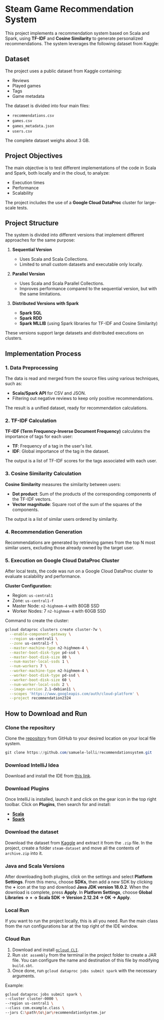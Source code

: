 # Steam Game Recommendation System

This project implements a recommendation system based on Scala and Spark, using **TF-IDF** and **Cosine Similarity** to generate personalized recommendations. The system leverages the following dataset from Kaggle:

## Dataset

The project uses a public dataset from Kaggle containing:
- Reviews
- Played games
- Tags
- Game metadata

The dataset is divided into four main files:
- `recommendations.csv`
- `games.csv`
- `games_metadata.json`
- `users.csv`

The complete dataset weighs about 3 GB.

## Project Objectives

The main objective is to test different implementations of the code in Scala and Spark, both locally and in the cloud, to analyze:
- Execution times
- Performance
- Scalability

The project includes the use of a **Google Cloud DataProc** cluster for large-scale tests.

## Project Structure

The system is divided into different versions that implement different approaches for the same purpose:

1. **Sequential Version**
   - Uses Scala and Scala Collections.
   - Limited to small custom datasets and executable only locally.

2. **Parallel Version**
   - Uses Scala and Scala Parallel Collections.
   - Improves performance compared to the sequential version, but with the same limitations.

3. **Distributed Versions with Spark**
   - **Spark SQL**
   - **Spark RDD**
   - **Spark MLLIB** (using Spark libraries for TF-IDF and Cosine Similarity)

These versions support large datasets and distributed executions on clusters.

## Implementation Process

### 1. Data Preprocessing

The data is read and merged from the source files using various techniques, such as:
- **Scala/Spark API** for CSV and JSON.
- Filtering out negative reviews to keep only positive recommendations.

The result is a unified dataset, ready for recommendation calculations.

### 2. TF-IDF Calculation

**TF-IDF (Term Frequency-Inverse Document Frequency)** calculates the importance of tags for each user:
- **TF**: Frequency of a tag in the user's list.
- **IDF**: Global importance of the tag in the dataset.

The output is a list of TF-IDF scores for the tags associated with each user.

### 3. Cosine Similarity Calculation

**Cosine Similarity** measures the similarity between users:
- **Dot product**: Sum of the products of the corresponding components of the TF-IDF vectors.
- **Vector magnitude**: Square root of the sum of the squares of the components.

The output is a list of similar users ordered by similarity.

### 4. Recommendation Generation

Recommendations are generated by retrieving games from the top N most similar users, excluding those already owned by the target user.

### 5. Execution on Google Cloud DataProc Cluster

After local tests, the code was run on a Google Cloud DataProc cluster to evaluate scalability and performance.

**Cluster Configuration:**
- Region: `us-central1`
- Zone: `us-central1-f`
- Master Node: `n2-highmem-4` with 80GB SSD
- Worker Nodes: 7 `n2-highmem-4` with 60GB SSD

Command to create the cluster:
```bash
gcloud dataproc clusters create cluster-7w \
  --enable-component-gateway \
  --region us-central1 \
  --zone us-central1-f \
  --master-machine-type n2-highmem-4 \
  --master-boot-disk-type pd-ssd \
  --master-boot-disk-size 80 \
  --num-master-local-ssds 1 \
  --num-workers 7 \
  --worker-machine-type n2-highmem-4 \
  --worker-boot-disk-type pd-ssd \
  --worker-boot-disk-size 60 \
  --num-worker-local-ssds 2 \
  --image-version 2.1-debian11 \
  --scopes 'https://www.googleapis.com/auth/cloud-platform' \
  --project recommendation2324
```

## How to Download and Run

### Clone the repository
Clone the [repository](https://github.com/samuele-lolli/recommendationsystem.git) from GitHub to your desired location on your local file system.
```powershell
git clone https://github.com/samuele-lolli/recommendationsystem.git
```

### Download IntelliJ Idea
Download and install the IDE from [this link](https://www.jetbrains.com/idea/download/).

### Download Plugins
Once IntelliJ is installed, launch it and click on the gear icon in the top right toolbar. Click on **Plugins**, then search for and install:
* [**Scala**](https://plugins.jetbrains.com/plugin/1347-scala)
* [**Spark**](https://plugins.jetbrains.com/plugin/21700-spark)

### Download the dataset
Download the dataset from [Kaggle](https://www.kaggle.com/datasets/antonkozyriev/game-recommendations-on-steam) and extract it from the `.zip` file. In the project, create a folder `steam-dataset` and move all the contents of `archive.zip` into it.

### Java and Scala Versions
After downloading both plugins, click on the settings and select **Platform Settings**. From this menu, choose **SDKs**, then add a new SDK by clicking the **+** icon at the top and download **Java JDK version 18.0.2**. When the download is complete, press **Apply**. In **Platform Settings**, choose **Global Libraries → + → Scala SDK → Version 2.12.24 → OK → Apply**.

### Local Run
If you want to run the project locally, this is all you need. Run the main class from the run configurations bar at the top right of the IDE window.

### Cloud Run
1. Download and install [```gcloud CLI```](https://cloud.google.com/sdk/docs/install?hl=it).
2. Run ```sbt assembly``` from the terminal in the project folder to create a JAR file. You can configure the name and destination of this file by modifying ```build.sbt```.
3. Once done, run ```gcloud dataproc jobs submit spark``` with the necessary arguments.

Example:
```bash
gcloud dataproc jobs submit spark \
--cluster cluster-0000 \
--region us-central1 \
--class com.example.class \
--jars C:\path\to\jar\recommendationSystem.jar
```

[leonardo]: https://github.com/leonardovincenzi1998
[samuele]: https://github.com/samuele-lolli
[giulio]: https://github.com/gbekss
[gcloud-link]: https://cloud.google.com/sdk/docs/install?hl=it
[github-repo-link]: https://github.com/samuele-lolli/recommendationsystem.git
[intellij]: https://www.jetbrains.com/idea/download/
[scala-plugin-link]: https://plugins.jetbrains.com/plugin/1347-scala
[spark-plugin-link]: https://plugins.jetbrains.com/plugin/21700-spark
[ds-link]: https://www.kaggle.com/datasets/antonkozyriev/game-recommendations-on-steam
